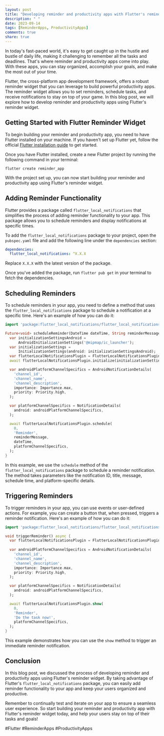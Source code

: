 ```yaml
---
layout: post
title: "Developing reminder and productivity apps with Flutter's reminder widget"
description: " "
date: 2023-09-14
tags: [ReminderApps, ProductivityApps]
comments: true
share: true
---
```


In today's fast-paced world, it's easy to get caught up in the hustle and bustle of daily life, making it challenging to remember all the tasks and deadlines. That's where reminder and productivity apps come into play. With these apps, you can stay organized, accomplish your goals, and make the most out of your time.

Flutter, the cross-platform app development framework, offers a robust reminder widget that you can leverage to build powerful productivity apps. The reminder widget allows you to set reminders, schedule tasks, and receive notifications to stay on top of your game. In this blog post, we will explore how to develop reminder and productivity apps using Flutter's reminder widget.

## Getting Started with Flutter Reminder Widget

To begin building your reminder and productivity app, you need to have Flutter installed on your machine. If you haven't set up Flutter yet, follow the official [Flutter installation guide](https://flutter.dev/docs/get-started/install) to get started.

Once you have Flutter installed, create a new Flutter project by running the following command in your terminal:

```
flutter create reminder_app
```

With the project set up, you can now start building your reminder and productivity app using Flutter's reminder widget.

## Adding Reminder Functionality

Flutter provides a package called `flutter_local_notifications` that simplifies the process of adding reminder functionality to your app. This package allows you to schedule reminders and display notifications at specific times.

To add the `flutter_local_notifications` package to your project, open the `pubspec.yaml` file and add the following line under the `dependencies` section:

```yaml
dependencies:
  flutter_local_notifications: ^X.X.X
```

Replace `X.X.X` with the latest version of the package.

Once you've added the package, run `flutter pub get` in your terminal to fetch the dependencies.

## Scheduling Reminders

To schedule reminders in your app, you need to define a method that uses the `flutter_local_notifications` package to schedule a notification at a specific time. Here's an example of how you can do it:

```dart
import 'package:flutter_local_notifications/flutter_local_notifications.dart';

Future<void> scheduleReminder(DateTime dateTime, String reminderMessage) async {
  var initializationSettingsAndroid =
      AndroidInitializationSettings('@mipmap/ic_launcher');
  var initializationSettings =
      InitializationSettings(android: initializationSettingsAndroid);
  var flutterLocalNotificationsPlugin = FlutterLocalNotificationsPlugin();
  await flutterLocalNotificationsPlugin.initialize(initializationSettings);

  var androidPlatformChannelSpecifics = AndroidNotificationDetails(
    'channel_id',
    'channel_name',
    'channel_description',
    importance: Importance.max,
    priority: Priority.high,
  );

  var platformChannelSpecifics = NotificationDetails(
    android: androidPlatformChannelSpecifics,
  );

  await flutterLocalNotificationsPlugin.schedule(
    0,
    'Reminder',
    reminderMessage,
    dateTime,
    platformChannelSpecifics,
  );
}
```

In this example, we use the `schedule` method of the `flutter_local_notifications` package to schedule a reminder notification. The method takes parameters like the notification ID, title, message, schedule time, and platform-specific details.

## Triggering Reminders

To trigger reminders in your app, you can use events or user-defined actions. For example, you can create a button that, when pressed, triggers a reminder notification. Here's an example of how you can do it:

```dart
import 'package:flutter_local_notifications/flutter_local_notifications.dart';

void triggerReminder() async {
  var flutterLocalNotificationsPlugin = FlutterLocalNotificationsPlugin();
  
  var androidPlatformChannelSpecifics = AndroidNotificationDetails(
    'channel_id',
    'channel_name',
    'channel_description',
    importance: Importance.max,
    priority: Priority.high,
  );

  var platformChannelSpecifics = NotificationDetails(
    android: androidPlatformChannelSpecifics,
  );

  await flutterLocalNotificationsPlugin.show(
    0,
    'Reminder',
    'Do the task now!',
    platformChannelSpecifics,
  );
}
```

This example demonstrates how you can use the `show` method to trigger an immediate reminder notification.

## Conclusion

In this blog post, we discussed the process of developing reminder and productivity apps using Flutter's reminder widget. By taking advantage of Flutter's `flutter_local_notifications` package, you can easily add reminder functionality to your app and keep your users organized and productive.

Remember to continually test and iterate on your app to ensure a seamless user experience. So start building your reminder and productivity app with Flutter's reminder widget today, and help your users stay on top of their tasks and goals!

#Flutter #ReminderApps #ProductivityApps